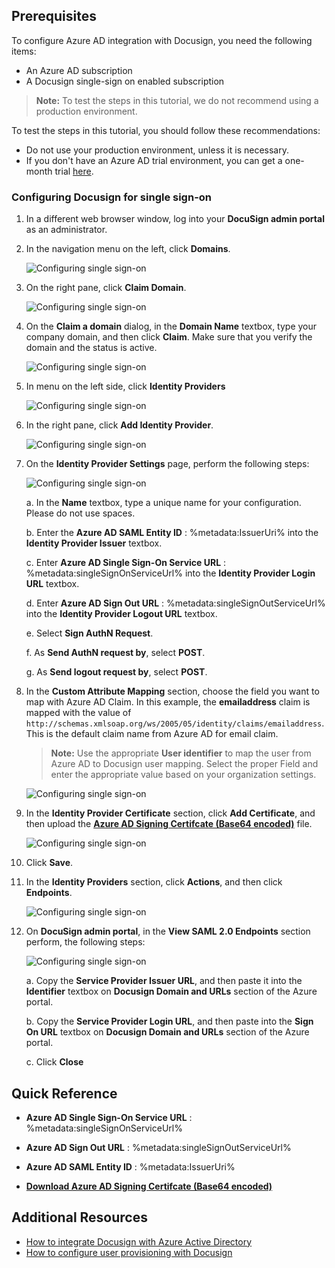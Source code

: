 ## Prerequisites

To configure Azure AD integration with Docusign, you need the following items:

- An Azure AD subscription
- A Docusign single-sign on enabled subscription

> **Note:**
> To test the steps in this tutorial, we do not recommend using a production environment.

To test the steps in this tutorial, you should follow these recommendations:

- Do not use your production environment, unless it is necessary.
- If you don't have an Azure AD trial environment, you can get a one-month trial [here](https://azure.microsoft.com/pricing/free-trial/).

### Configuring Docusign for single sign-on

1. In a different web browser window, log into your **DocuSign admin portal** as an administrator.
2. In the navigation menu on the left, click **Domains**.
   
    ![Configuring single sign-on][51]

3. On the right pane, click **Claim Domain**.
   
    ![Configuring single sign-on][52]

4. On the **Claim a domain** dialog, in the **Domain Name** textbox, type your company domain, and then click **Claim**. Make sure that you verify the domain and the status is active.
   
    ![Configuring single sign-on][53]

5. In menu on the left side, click **Identity Providers**  
   
    ![Configuring single sign-on][54]
	
6. In the right pane, click **Add Identity Provider**. 
   
	![Configuring single sign-on][55]

7. On the **Identity Provider Settings** page, perform the following steps:
   
	![Configuring single sign-on][56]

    a. In the **Name** textbox, type a unique name for your configuration. Please do not use spaces.

    b. Enter the **Azure AD SAML Entity ID** : %metadata:IssuerUri% into the **Identity Provider Issuer** textbox.

    c. Enter **Azure AD Single Sign-On Service URL** : %metadata:singleSignOnServiceUrl% into the **Identity Provider Login URL** textbox.

    d. Enter **Azure AD Sign Out URL** : %metadata:singleSignOutServiceUrl% into the **Identity Provider Logout URL** textbox.

    e. Select **Sign AuthN Request**.

    f. As **Send AuthN request by**, select **POST**.

    g. As **Send logout request by**, select **POST**.

8. In the **Custom Attribute Mapping** section, choose the field you want to map with Azure AD Claim. In this example, the **emailaddress** claim is mapped with the value of `http://schemas.xmlsoap.org/ws/2005/05/identity/claims/emailaddress`. This is the default claim name from Azure AD for email claim. 
   
	> **Note:**
	> Use the appropriate **User identifier** to map the user from Azure AD to Docusign user mapping. Select the proper Field and enter the appropriate value based on your organization settings.
   
	![Configuring single sign-on][57]

9. In the **Identity Provider Certificate** section, click **Add Certificate**, and then upload the **[Azure AD Signing Certifcate (Base64 encoded)](%metadata:certificateDownloadBase64Url%)** file.
   
	![Configuring single sign-on][58]

10. Click **Save**.

11. In the **Identity Providers** section, click **Actions**, and then click **Endpoints**.   
   
	![Configuring single sign-on][59]
 
12. On **DocuSign admin portal**, in the **View SAML 2.0 Endpoints** section perform, the following steps:
   
	![Configuring single sign-on][60]
   
	a. Copy the **Service Provider Issuer URL**, and then paste it into the **Identifier** textbox on **Docusign Domain and URLs** section of the Azure portal.
   
	b. Copy the **Service Provider Login URL**, and then paste into the **Sign On URL** textbox on **Docusign Domain and URLs** section of the Azure portal.
  
	c.  Click **Close**
    
## Quick Reference

* **Azure AD Single Sign-On Service URL** : %metadata:singleSignOnServiceUrl%

* **Azure AD Sign Out URL** : %metadata:singleSignOutServiceUrl%

* **Azure AD SAML Entity ID** : %metadata:IssuerUri%

* **[Download Azure AD Signing Certifcate (Base64 encoded)](%metadata:certificateDownloadBase64Url%)**


<!--Image references-->


[51]: ./media/tutorial_docusign_21.png
[52]: ./media/tutorial_docusign_22.png
[53]: ./media/tutorial_docusign_23.png
[54]: ./media/tutorial_docusign_19.png
[55]: ./media/tutorial_docusign_20.png
[56]: ./media/tutorial_docusign_24.png
[57]: ./media/tutorial_docusign_25.png
[58]: ./media/tutorial_docusign_26.png
[59]: ./media/tutorial_docusign_27.png
[60]: ./media/tutorial_docusign_28.png


## Additional Resources

* [How to integrate Docusign with Azure Active Directory](active-directory-saas-docusign-tutorial.md)
* [How to configure user provisioning with Docusign](active-directory-saas-docusign-user-provisioning-tutorial.md)